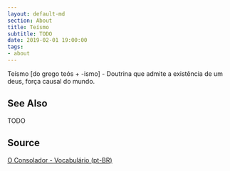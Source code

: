 ```yaml
---
layout: default-md
section: About
title: Teísmo
subtitle: TODO
date: 2019-02-01 19:00:00
tags:
- about
---
```


Teísmo [do grego teós + -ismo] - Doutrina que admite a existência de um deus, força causal do mundo.

## See Also
TODO

## Source
[O Consolador - Vocabulário (pt-BR)](http://www.oconsolador.com.br/linkfixo/vocabulario/principal.html)
